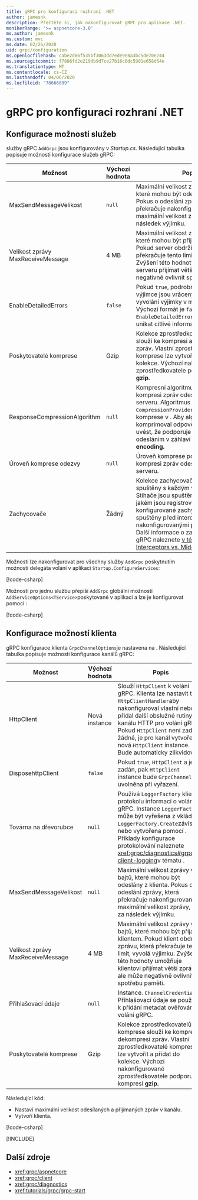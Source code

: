 ```yaml
---
title: gRPC pro konfiguraci rozhraní .NET
author: jamesnk
description: Přečtěte si, jak nakonfigurovat gRPC pro aplikace .NET.
monikerRange: '>= aspnetcore-3.0'
ms.author: jamesnk
ms.custom: mvc
ms.date: 02/26/2020
uid: grpc/configuration
ms.openlocfilehash: cabe2d86f535bf3063dd7ede9e8a3bc5de70e244
ms.sourcegitcommit: f7886fd2e219db9d7ce27b16c0dc5901e658d64e
ms.translationtype: MT
ms.contentlocale: cs-CZ
ms.lasthandoff: 04/06/2020
ms.locfileid: "78666899"
---
```

# <a name="grpc-for-net-configuration"></a>gRPC pro konfiguraci rozhraní .NET

## <a name="configure-services-options"></a>Konfigurace možností služeb

služby gRPC `AddGrpc` jsou konfigurovány v *Startup.cs*. Následující tabulka popisuje možnosti konfigurace služeb gRPC:

| Možnost | Výchozí hodnota | Popis |
| ------ | ------------- | ----------- |
| MaxSendMessageVelikost | `null` | Maximální velikost zprávy v bajtů, které mohou být odeslány ze serveru. Pokus o odeslání zprávy, která překračuje nakonfigurovanou maximální velikost zprávy, má za následek výjimku. |
| Velikost zprávy MaxReceiveMessage | 4 MB | Maximální velikost zprávy v bajtů, které mohou být přijaty serverem. Pokud server obdrží zprávu, která překračuje tento limit, vyvolá výjimku. Zvýšení této hodnoty umožňuje serveru přijímat větší zprávy, ale může negativně ovlivnit spotřebu paměti. |
| EnableDetailedErrors | `false` | Pokud `true`, podrobné zprávy o výjimce jsou vráceny klientům při vyvolání výjimky v metodě služby. Výchozí formát je `false`. Nastavení `EnableDetailedErrors` `true` může unikat citlivé informace. |
| Poskytovatelé komprese | Gzip | Kolekce zprostředkovatelů komprese slouží ke kompresi a dekompresi zpráv. Vlastní zprostředkovatelé komprese lze vytvořit a přidat do kolekce. Výchozí nakonfigurované zprostředkovatele podporují kompresi **gzip.** |
| <span style="word-break:normal;word-wrap:normal">ResponseCompressionAlgorithm</span> | `null` | Kompresní algoritmus používaný ke kompresi zpráv odeslaných ze serveru. Algoritmus musí odpovídat `CompressionProviders`zprostředkovateli komprese v . Aby algoritmus komprimoval odpověď, musí klient uvést, že podporuje algoritmus odesláním v záhlaví **grpc-accept-encoding.** |
| Úroveň komprese odezvy | `null` | Úroveň komprese používaná ke kompresi zpráv odeslaných ze serveru. |
| Zachycovače | Žádný | Kolekce zachycovače, které jsou spuštěny s každým voláním gRPC. Stíhače jsou spuštěny v pořadí, v jakém jsou registrovány. Globálně konfigurované zachycovače jsou spuštěny před interceptory nakonfigurovanými pro jednu službu. Další informace o zachycovačích gRPC naleznete [v tématu gRPC Interceptors vs. Middleware](xref:grpc/migration#grpc-interceptors-vs-middleware). |

Možnosti lze nakonfigurovat pro všechny služby `AddGrpc` poskytnutím možnosti delegáta volání v aplikaci `Startup.ConfigureServices`:

[!code-csharp[](~/grpc/configuration/sample/GrcpService/Startup.cs?name=snippet)]

Možnosti pro jednu službu přepíší `AddGrpc` globální možnosti `AddServiceOptions<TService>`poskytované v aplikaci a lze je konfigurovat pomocí :

[!code-csharp[](~/grpc/configuration/sample/GrcpService/Startup2.cs?name=snippet)]

## <a name="configure-client-options"></a>Konfigurace možností klienta

gRPC konfigurace klienta `GrpcChannelOptions`je nastavena na . Následující tabulka popisuje možnosti konfigurace kanálů gRPC:

| Možnost | Výchozí hodnota | Popis |
| ------ | ------------- | ----------- |
| HttpClient | Nová instance | Slouží `HttpClient` k volání gRPC. Klienta lze nastavit tak, `HttpClientHandler`aby nakonfiguroval vlastní nebo přidal další obslužné rutiny do kanálu HTTP pro volání gRPC. Pokud `HttpClient` není zadána žádná, je pro kanál vytvořena nová `HttpClient` instance. Bude automaticky zlikvidován. |
| DisposehttpClient | `false` | Pokud `true`, `HttpClient` a je zadán, pak `HttpClient` instance bude `GrpcChannel` uvolněna při vyřazení. |
| Továrna na dřevorubce | `null` | Používá `LoggerFactory` klient protokolu informací o volání gRPC. Instance `LoggerFactory` může být vyřešena z vkládání `LoggerFactory.Create`závislostí nebo vytvořena pomocí . Příklady konfigurace protokolování naleznete <xref:grpc/diagnostics#grpc-client-logging>v tématu . |
| MaxSendMessageVelikost | `null` | Maximální velikost zprávy v bajtů, které mohou být odeslány z klienta. Pokus o odeslání zprávy, která překračuje nakonfigurovanou maximální velikost zprávy, má za následek výjimku. |
| <span style="word-break:normal;word-wrap:normal">Velikost zprávy MaxReceiveMessage</span> | 4 MB | Maximální velikost zprávy v bajtů, které mohou být přijaty klientem. Pokud klient obdrží zprávu, která překračuje tento limit, vyvolá výjimku. Zvýšení této hodnoty umožňuje klientovi přijímat větší zprávy, ale může negativně ovlivnit spotřebu paměti. |
| Přihlašovací údaje | `null` | Instance. `ChannelCredentials` Přihlašovací údaje se používají k přidání metadat ověřování do volání gRPC. |
| Poskytovatelé komprese | Gzip | Kolekce zprostředkovatelů komprese slouží ke kompresi a dekompresi zpráv. Vlastní zprostředkovatelé komprese lze vytvořit a přidat do kolekce. Výchozí nakonfigurované zprostředkovatele podporují kompresi **gzip.** |

Následující kód:

* Nastaví maximální velikost odesílaných a přijímaných zpráv v kanálu.
* Vytvoří klienta.

[!code-csharp[](~/grpc/configuration/sample/Program.cs?name=snippet&highlight=3-8)]

[!INCLUDE[](~/includes/gRPCazure.md)]

## <a name="additional-resources"></a>Další zdroje

* <xref:grpc/aspnetcore>
* <xref:grpc/client>
* <xref:grpc/diagnostics>
* <xref:tutorials/grpc/grpc-start>
